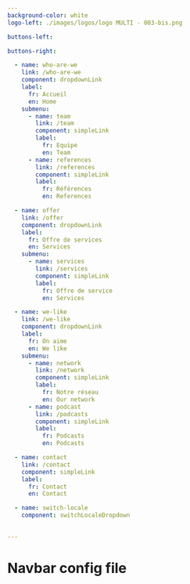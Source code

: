 ```yaml
---
background-color: white
logo-left: ./images/logos/logo MULTI - 003-bis.png

buttons-left: 

buttons-right: 

  - name: who-are-we 
    link: /who-are-we
    component: dropdownLink
    label: 
      fr: Accueil
      en: Home
    submenu: 
      - name: team
        link: /team
        component: simpleLink
        label: 
          fr: Equipe
          en: Team
      - name: references
        link: /references
        component: simpleLink
        label: 
          fr: Références
          en: References

  - name: offer 
    link: /offer
    component: dropdownLink
    label: 
      fr: Offre de services
      en: Services
    submenu: 
      - name: services
        link: /services
        component: simpleLink
        label: 
          fr: Offre de service
          en: Services

  - name: we-like 
    link: /we-like
    component: dropdownLink
    label: 
      fr: On aime
      en: We like
    submenu: 
      - name: network
        link: /network
        component: simpleLink
        label: 
          fr: Notre réseau
          en: Our network
      - name: podcast
        link: /podcasts
        component: simpleLink
        label: 
          fr: Podcasts
          en: Podcasts

  - name: contact 
    link: /contact
    component: simpleLink
    label: 
      fr: Contact
      en: Contact

  - name: switch-locale
    component: switchLocaleDropdown
    

--- 
```


# Navbar config file
